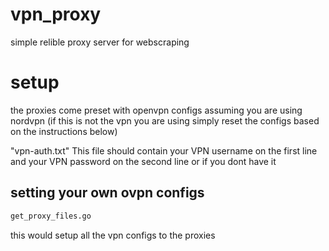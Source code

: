 # vpn_proxy
simple relible proxy server for webscraping

# setup
the proxies come preset with openvpn configs assuming you are using nordvpn (if this is not the vpn you are using simply reset the configs based on the instructions below)

"vpn-auth.txt" 
This file should contain your VPN username on the first line and your VPN password on the second line
or if you dont have it

## setting your own ovpn configs
```bash
get_proxy_files.go 
```

this would setup all the vpn configs to the proxies